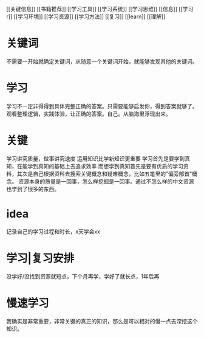 [[关键信息]]
[[书籍推荐]]
[[学习工具]]
[[学习系统]]
[[学习思维]]
[[信息]]
[[学习r]]
[[学习环境]]
[[学习资源]]
[[学习方法]]
[[复习]]
[[learn]]
[[理解]]

# 关键词
不需要一开始就确定关键词，从随意一个关键词开始，就能够发现其他的关键词。
# 学习
学习不一定非得得到具体完整正确的答案。只需要能够启发你，得到答案就够了。
观看整理逻辑，实践体验，让正确的答案。自己。从脑海里浮现出来。
# 关键
学习讲究质量，做事讲究速度
运用知识比学新知识更重要
学习首先是要学到真知，在能学到真知的基础上去追求效率
而想学到真知首先是要有优质的学习资料，其次是自己根据资料去搜索关键概念和疑难概念，比如五笔里的"偏旁部首"概念。
资源本身的质量是一回事，怎么样挖掘是一回事。通过不怎么样的中文资源也学到了很多的东西。

# idea
记录自己的学习过程和时长，x天学会xx

# 学习|复习安排
没学好/没找到资源就短点，下个月再学，学好了就长点，1年后再

# 慢速学习
我确实是非常重要，非常关键的真正的知识，那么是可以相对的慢一点去深挖这个知识。
